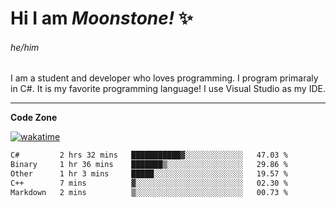 
<!--
**MoonstoneStudios/MoonstoneStudios** is a ✨ _special_ ✨ repository because its `README.md` (this file) appears on your GitHub profile.

Here are some ideas to get you started:

- 🔭 I’m currently working on ...
- 🌱 I’m currently learning ...
- 👯 I’m looking to collaborate on ...
- 🤔 I’m looking for help with ...
- 💬 Ask me about ...
- 📫 How to reach me: ...
- 😄 Pronouns: ...
- ⚡ Fun fact: ...
-->

# Hi I am _Moonstone!_  ✨
###### he/him

I am a student and developer who loves programming.
I program primaraly in C#. It is my favorite programming language! I use Visual Studio as my IDE.

---

**Code Zone**


[![wakatime](https://wakatime.com/badge/user/35c755da-7226-42ef-89f9-892c03fbcf7e.svg?style=for-the-badge)](https://wakatime.com/@35c755da-7226-42ef-89f9-892c03fbcf7e)
<!--START_SECTION:waka-->

```txt
C#         2 hrs 32 mins   ███████████▓░░░░░░░░░░░░░   47.03 %
Binary     1 hr 36 mins    ███████▒░░░░░░░░░░░░░░░░░   29.86 %
Other      1 hr 3 mins     █████░░░░░░░░░░░░░░░░░░░░   19.57 %
C++        7 mins          ▓░░░░░░░░░░░░░░░░░░░░░░░░   02.30 %
Markdown   2 mins          ▒░░░░░░░░░░░░░░░░░░░░░░░░   00.73 %
```

<!--END_SECTION:waka-->
